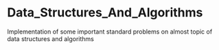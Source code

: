 # Data_Structures_And_Algorithms
Implementation of some important standard problems on almost topic of data structures and algorithms
